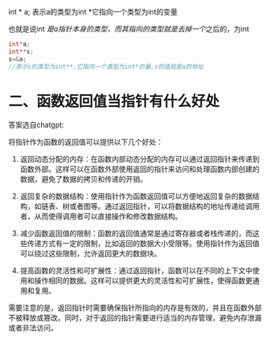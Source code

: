 int * a;
表示a的类型为int *它指向一个类型为int的变量

也就是说int *是a指针本身的类型，而其指向的类型就是去掉一个*之后的，为int

```c++
int*a;
int**s;
s=&a;
//表示s的类型为int**,它指向一个类型为int*的量,s的值就是a的地址
```


# 二、函数返回值当指针有什么好处

答案选自chatgpt: 

将指针作为函数的返回值可以提供以下几个好处：

1. 返回动态分配的内存：在函数内部动态分配的内存可以通过返回指针来传递到函数外部。这样可以在函数外部使用返回的指针来访问和处理函数内部创建的数据，避免了数据的拷贝和传递的开销。

2. 返回复杂的数据结构：使用指针作为函数返回值可以方便地返回复杂的数据结构，如链表、树或者图等。通过返回指针，可以将数据结构的地址传递给调用者，从而使得调用者可以直接操作和修改数据结构。

3. 减少函数返回值的限制：函数的返回值通常是通过寄存器或者栈传递的，而这些传递方式有一定的限制，比如返回的数据大小受限等。使用指针作为返回值可以绕过这些限制，允许返回更大的数据块。

4. 提高函数的灵活性和可扩展性：通过返回指针，函数可以在不同的上下文中使用和操作相同的数据。这样可以提供更大的灵活性和可扩展性，使得函数更通用和复用。

需要注意的是，返回指针时需要确保指针所指向的内存是有效的，并且在函数外部不被释放或篡改。同时，对于返回的指针需要进行适当的内存管理，避免内存泄漏或者非法访问。